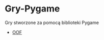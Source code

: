 # Gry-Pygame
Gry stworzone za pomocą biblioteki Pygame
* [OOF](https://github.com/goblon17/Gry-Pygame/oof)
